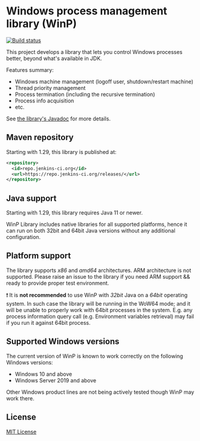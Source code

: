 # Windows process management library (WinP)

[![Build status](https://ci.jenkins.io/job/jenkinsci-libraries/job/winp/job/master/badge/icon)](https://ci.jenkins.io/job/jenkinsci-libraries/job/winp/job/master/)

This project develops a library that lets you control Windows processes better, beyond what's available in JDK.

Features summary:

* Windows machine management (logoff user, shutdown/restart machine)
* Thread priority management
* Process termination (including the recursive termination)
* Process info acquisition
* etc.

See [the library's Javadoc](https://javadoc.jenkins.io/component/winp/) for more details.

## Maven repository

Starting with 1.29, this library is published at:

```xml
<repository>
  <id>repo.jenkins-ci.org</id>
  <url>https://repo.jenkins-ci.org/releases/</url>
</repository>
```

## Java support

Starting with 1.29, this library requires Java 11 or newer.

WinP Library includes native libraries for all supported platforms, hence it can run on both 32bit and 64bit Java versions without any additional configuration.

## Platform support

The library supports _x86_ and _amd64_ architectures.
ARM architecture is not supported.
Please raise an issue to the library if you need ARM support && ready to provide proper test environment.

:exclamation: It is **not recommended** to use WinP with _32bit_ Java on a _64bit_ operating system.
In such case the library will be running in the WoW64 mode;
and it will be unable to properly work with 64bit processes in the system.
E.g. any process information query call (e.g. Environment variables retrieval) may fail if you run it against 64bit process.

## Supported Windows versions

The current version of WinP is known to work correctly on the following Windows versions:

* Windows 10 and above
* Windows Server 2019 and above

Other Windows product lines are not being actively tested though WinP may work there.

## License

[MIT License][license]

[license]: http://www.opensource.org/licenses/mit-license.php
